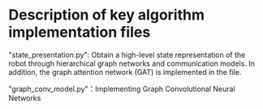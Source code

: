 # Description of key algorithm implementation files
"state_presentation.py": Obtain a high-level state representation of the robot through hierarchical graph networks and communication models. In addition, the graph attention network (GAT) is implemented in the file.

"graph_conv_model.py"：Implementing Graph Convolutional Neural Networks

